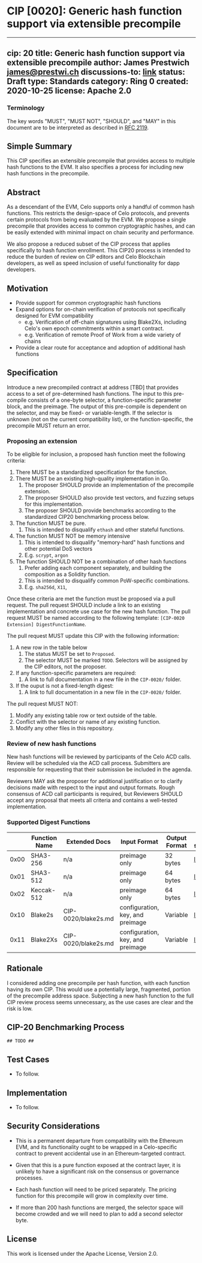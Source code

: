# CIP [0020]: Generic hash function support via extensible precompile

---
cip: 20
title: Generic hash function support via extensible precompile
author: James Prestwich <james@prestwi.ch>
discussions-to: [link](https://forum.celo.org/t/cip20-extensible-hash-function-precompile/675)
status: Draft
type: Standards
category: Ring 0
created: 2020-10-25
license: Apache 2.0
---

### Terminology

The key words "MUST", "MUST NOT", "SHOULD", and "MAY" in this document are to be interpreted as described in
[RFC 2119](https://www.rfc-editor.org/rfc/rfc2119.html).

## Simple Summary

This CIP specifies an extensible precompile that provides access to multiple
hash functions to the EVM. It also specifies a process for including new hash
functions in the precompile.

## Abstract

As a descendant of the EVM, Celo supports only a handful of common hash
functions. This restricts the design-space of Celo protocols, and prevents
certain protocols from being evaluated by the EVM. We propose a single
precompile that provides access to common cryptographic hashes, and can
be easily extended with minimal impact on chain security and performance.

We also propose a reduced subset of the CIP process that applies specifically
to hash function enrollment. This CIP20 process is intended to reduce the
burden of review on CIP editors and Celo Blockchain developers, as well as
speed inclusion of useful functionality for dapp developers.

## Motivation

- Provide support for common cryptographic hash functions
- Expand options for on-chain verification of protocols not specifically
designed for EVM compatibility
    - e.g. Verification of off-chain signatures using Blake2Xs, including Celo's
    own epoch commitments within a smart contract.
    - e.g. Verification of remote Proof of Work from a wide variety of chains
- Provide a clear route for acceptance and adoption of additional hash functions

## Specification

Introduce a new precompiled contract at address [TBD] that provides access to
a set of pre-determined hash functions. The input to this pre-compile consists
of a one-byte selector, a function-specific parameter block, and the preimage.
The output of this pre-compile is dependent on the selector, and may be fixed-
or variable-length. If the selector is unknown (not on the current
compatibility list), or the function-specific, the precompile MUST return an
error.

### Proposing an extension

To be eligible for inclusion, a proposed hash function meet the following
criteria:

1. There MUST be a standardized specification for the function.
1. There MUST be an existing high-quality implementation in Go.
    1. The proposer SHOULD provide an implementation of the precompile
    extension.
    1. The proposer SHOULD also provide test vectors, and fuzzing setups
    for this implementation.
    1. The proposer SHOULD provide benchmarks according to the standardized
    CIP20 benchmarking process below.
1. The function MUST be pure.
    1. This is intended to disqualify `ethash` and other stateful functions.
1. The function MUST NOT be memory intensive
    1. This is intended to disqualify "memory-hard" hash functions and other
    potential DoS vectors
    1. E.g. `scrypt`, `argon`
1. The function SHOULD NOT be a combination of other hash functions
    1. Prefer adding each component separately, and building the composition
    as a Solidity function.
    1. This is intended to disqualify common PoW-specific combinations.
    1. E.g. `sha256d`, `X11`,

Once these criteria are met the function must be proposed via a pull request.
The pull request SHOULD include a link to an existing implementation and
concrete use case for the new hash function. The pull request MUST be named
according to the following template: `[CIP-0020 Extension] DigestFunctionName`.

The pull request MUST update this CIP with the following information:

1. A new row in the table below
    1. The status MUST be set to `Proposed`.
    1. The selector MUST be marked `TODO`. Selectors will be assigned by the
    CIP editors, not the proposer.
1. If any function-specific parameters are required:
    1. A link to full documentation in a new file in the `CIP-0020/` folder.
1. If the ouput is not a fixed-length digest:
    1. A link to full documentation in a new file in the `CIP-0020/` folder.


The pull request MUST NOT:

1. Modify any existing table row or text outside of the table.
1. Conflict with the selector or name of any existing function.
1. Modify any other files in this repository.

### Review of new hash functions

New hash functions will be reviewed by participants of the Celo ACD calls.
Review will be scheduled via the ACD call process. Submitters are responsible
for requesting that their submission be included in the agenda.

Reviewers MAY ask the proposer for additional justification or to clarify
decisions made with respect to the input and output formats. Rough consensus of
ACD call participants is required, but Reviewers SHOULD accept any proposal
that meets all criteria and contains a well-tested implementation.

### Supported Digest Functions

<!--
Update using https://www.tablesgenerator.com/markdown_tables
-->

|      | Function Name | Extended Docs       | Input Format                     | Output Format | Link to specification                                            | Status   |
|------|---------------|---------------------|----------------------------------|---------------|------------------------------------------------------------------|----------|
| 0x00 | SHA3-256      | n/a                 | preimage only                    | 32 bytes      | [link](https://nvlpubs.nist.gov/nistpubs/FIPS/NIST.FIPS.202.pdf) | Proposed |
| 0x01 | SHA3-512      | n/a                 | preimage only                    | 64 bytes      | [link](https://nvlpubs.nist.gov/nistpubs/FIPS/NIST.FIPS.202.pdf) | Proposed |
| 0x02 | Keccak-512    | n/a                 | preimage only                    | 64 bytes      | [link](https://nvlpubs.nist.gov/nistpubs/FIPS/NIST.FIPS.202.pdf) | Proposed |
| 0x10 | Blake2s       | CIP-0020/blake2s.md | configuration, key, and preimage | Variable      | [link](https://www.blake2.net/blake2.pdf)                        | Proposed |
| 0x11 | Blake2Xs      | CIP-0020/blake2s.md | configuration, key, and preimage | Variable      | [link](https://www.blake2.net/blake2x.pdf)                        | Proposed |
## Rationale

I considered adding one precompile per hash function, with each function
having its own CIP. This would use a potentially large, fragmented, portion
of the precompile address space. Subjecting a new hash function to the full CIP
review process seems unnecessary, as the use cases are clear and the risk is
low.

## CIP-20 Benchmarking Process

`## TODO ##`

## Test Cases

* To follow.

## Implementation

* To follow.

## Security Considerations

- This is a permanent departure from compatibility with the Ethereum EVM, and
its functionality ought to be wrapped in a Celo-specific contract to prevent
accidental use in an Ethereum-targeted contract.

- Given that this is a pure function exposed at the contract layer, it is
unlikely to have a significant risk on the consensus or governance processes.

- Each hash function will need to be priced separately. The pricing function for
this precompile will grow in complexity over time.

- If more than 200 hash functions are merged, the selector space will become
crowded and we will need to plan to add a second selector byte.

## License
This work is licensed under the Apache License, Version 2.0.
